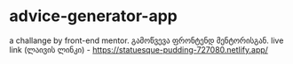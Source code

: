 # advice-generator-app

a challange by front-end mentor. 
გამოწვევა ფრონტენდ მენტორისგან.
live link (ლაივის ლინკი) - https://statuesque-pudding-727080.netlify.app/
